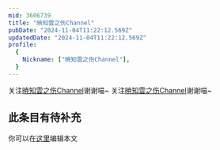 ```yaml
---
mid: 3606739
title: "暁知雲之伤Channel"
pubDate: "2024-11-04T11:22:12.569Z"
updatedDate: "2024-11-04T11:22:12.569Z"
profile:
  {
    Nickname: ["暁知雲之伤Channel"],
  }
---
```


关注[暁知雲之伤Channel](https://space.bilibili.com/3606739)谢谢喵~ 关注[暁知雲之伤Channel](https://space.bilibili.com/3606739)谢谢喵~

## 此条目有待补充
你可以在[这里](https://github.com/Yuhanawa/VTuber.ICU/edit/master/src/content/v/暁知雲之伤Channel/index.md)编辑本文
